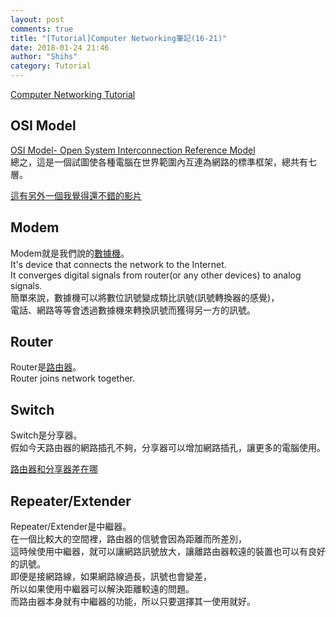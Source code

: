 ```yaml
---
layout: post
comments: true
title: "[Tutorial]Computer Networking筆記(16-21)"
date: 2018-01-24 21:46
author: "Shihs"
category: Tutorial
---
```


[Computer Networking Tutorial](https://www.youtube.com/playlist?list=PL6gx4Cwl9DGBpuvPW0aHa7mKdn_k9SPKO)

## **OSI Model**
[OSI Model- Open System Interconnection Reference Model](https://zh.wikipedia.org/wiki/OSI模型)<br>
總之，這是一個試圖使各種電腦在世界範圍內互連為網路的標準框架，總共有七層。

[這有另外一個我覺得還不錯的影片](https://tw.voicetube.com/videos/20018)



## **Modem**
Modem就是我們說的[數據機](https://zh.wikipedia.org/wiki/调制解调器)。<br>
It's device that connects the network to the Internet.<br>
It converges digital signals from router(or any other devices) to analog signals.<br>
簡單來說，數據機可以將數位訊號變成類比訊號(訊號轉換器的感覺)，<br>
電話、網路等等會透過數據機來轉換訊號而獲得另一方的訊號。<br>

## **Router**
Router是[路由器](https://zh.wikipedia.org/wiki/路由器)。<br>
Router joins network together.<br>

## **Switch**
Switch是分享器。<br>
假如今天路由器的網路插孔不夠，分享器可以增加網路插孔，讓更多的電腦使用。<br>

[路由器和分享器差在哪](https://www.mobile01.com/topicdetail.php?f=507&t=1631479)

## **Repeater/Extender**
Repeater/Extender是中繼器。<br>
在一個比較大的空間裡，路由器的信號會因為距離而所差別，<br>
這時候使用中繼器，就可以讓網路訊號放大，讓離路由器較遠的裝置也可以有良好的訊號。<br>
即便是接網路線，如果網路線過長，訊號也會變差，<br>
所以如果使用中繼器可以解決距離較遠的問題。<br>
而路由器本身就有中繼器的功能，所以只要選擇其一使用就好。<br>


